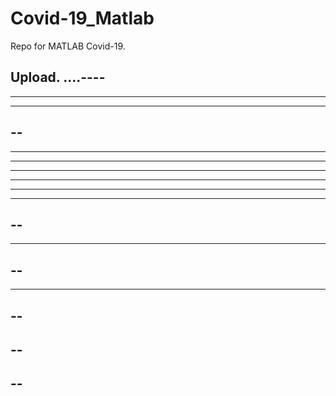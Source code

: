 # Covid-19_Matlab

Repo for MATLAB Covid-19.

Upload.
....----
----
----------
----------
--
----
--------
-------
-------
----------
----
----
--
--
----
--
--
----
--
--
--
--
--
--
